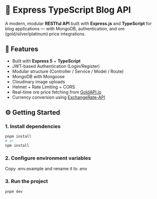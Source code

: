 # 📝 Express TypeScript Blog API

A modern, modular **RESTful API** built with **Express.js** and **TypeScript** for blog applications — with MongoDB, authentication, and ore (gold/silver/platinum) price integrations.


## 🚀 Features

- Built with **Express 5** + **TypeScript**
- JWT-based Authentication (Login/Register)
- Modular structure (Controller / Service / Model / Route)
- MongoDB with Mongoose
- Cloudinary image uploads
- Helmet + Rate Limiting + CORS
- Real-time ore price fetching from [GoldAPI.io](https://www.goldapi.io/)
- Currency conversion using [ExchangeRate-API](https://www.exchangerate-api.com/)

## ⚙️ Getting Started

### 1. Install dependencies
```bash
pnpm install
# or
npm install
```

### 2. Configure environment variables
Copy .env.example and rename it to .env

### 3. Run the project
```bash
pnpm dev
```
